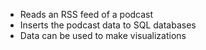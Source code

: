 * Reads an RSS feed of a podcast
* Inserts the podcast data to SQL databases
* Data can be used to make visualizations
